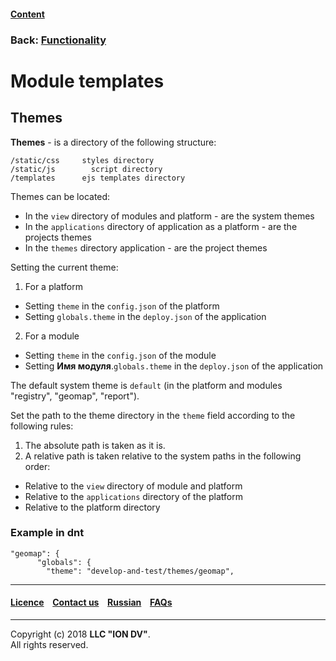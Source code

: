 #### [Content](/docs/en/index.md)

### Back: [Functionality](/docs/en/2_system_description/functionality/functionality.md)

# Module templates

## Themes

**Themes** - is a directory of the following structure:

```
/static/css     styles directory
/static/js        script directory
/templates      ejs templates directory
``` 

Themes can be located:

 * In the `view` directory of modules and platform - are the system themes
 * In the `applications` directory of application as a platform - are the projects themes
 * In the `themes` directory application - are the project themes

Setting the current theme:

 1. For a platform
  * Setting `theme` in the `config.json` of the platform
  * Setting `globals.theme` in the `deploy.json` of the application
 2. For a module
  * Setting `theme` in the `config.json` of the module
  * Setting **Имя модуля**.`globals.theme` in the `deploy.json` of the application

The default system theme is `default` (in the platform and modules "registry", "geomap", "report").

Set the path to the theme directory in the `theme` field according to the following rules:
 1. The absolute path is taken as it is.
 2. A relative path is taken relative to the system paths in the following order:
  * Relative to the `view` directory of module and platform 
  * Relative to the `applications` directory of the platform
  * Relative to the platform directory

### Example in dnt

```
"geomap": {
      "globals": {
        "theme": "develop-and-test/themes/geomap",
```

--------------------------------------------------------------------------  


 #### [Licence](/LICENCE.md) &ensp;  [Contact us](https://iondv.com) &ensp;  [Russian](/docs/ru/2_system_description/functionality/module_templates.md)   &ensp; [FAQs](/faqs.md)          



--------------------------------------------------------------------------  

Copyright (c) 2018 **LLC "ION DV"**.  
All rights reserved. 